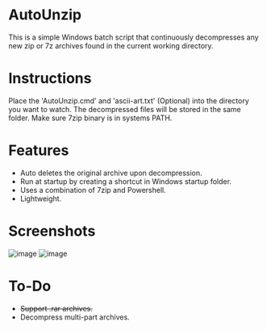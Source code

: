 # AutoUnzip
This is a simple Windows batch script that continuously decompresses any new zip or 7z archives found in the current working directory.

# Instructions
Place the 'AutoUnzip.cmd' and 'ascii-art.txt' (Optional) into the directory you want to watch. The decompressed files will be stored in the same folder.
Make sure 7zip binary is in systems PATH.

# Features
- Auto deletes the original archive upon decompression.
- Run at startup by creating a shortcut in Windows startup folder.
- Uses a combination of 7zip and Powershell.
- Lightweight.

# Screenshots
![image](https://user-images.githubusercontent.com/68805132/216491768-3597caef-96b7-48fc-a126-d9f11c74ce00.png)
![image](https://user-images.githubusercontent.com/68805132/216492553-fae945d2-5aad-4120-8c81-a9f4b2afb89c.png)

# To-Do


- <del> Support .rar archives.</del>
- Decompress multi-part archives.
